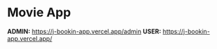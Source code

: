 <h1>Movie App</h1>

<b>ADMIN:</b> https://j-bookin-app.vercel.app/admin
<b>USER:</b> https://j-bookin-app.vercel.app/
